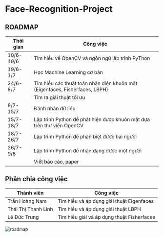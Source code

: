 # Face-Recognition-Project
## ROADMAP
|Thời gian| Công việc|
|-------|------|
|10/6-19/6| Tìm hiểu về OpenCV và ngôn ngữ lập trình PyThon|
|19/6-1/7| Học Machine Learning cơ bản|
|24/6-8/7| Tìm hiểu các thuật toán nhận diện khuôn mặt (Eigenfaces, Fisherfaces, LBPH)|
||Tìm ra giải thuật tối ưu|
|8/7-15/7| Đánh nhãn dữ liệu|
|15/7-18/7| Lập trình Python để phát hiện được khuôn mặt dựa trên thư viện OpenCV|
|18/7-26/7| Lập trình Python để phân biệt được hai người|
|26/7-9/8| Lập trình Python để nhận dạng được một người|
||Viết báo cáo, paper|
## Phân chia công việc
|Thành viên| Công việc|
|-------|------|
|Trần Hoàng Nam| Tìm hiểu và áp dụng giải thuật Eigenfaces|
|Thái Thị Thanh Linh|Tìm hiểu và áp dụng giải thuật LBPH|
|Lê Đức Trung|Tìm hiểu giải và áp dụng thuật Fisherfaces|



![roadmap](https://user-images.githubusercontent.com/38566092/59320612-38406380-8cf9-11e9-9d05-01213030954b.PNG)




